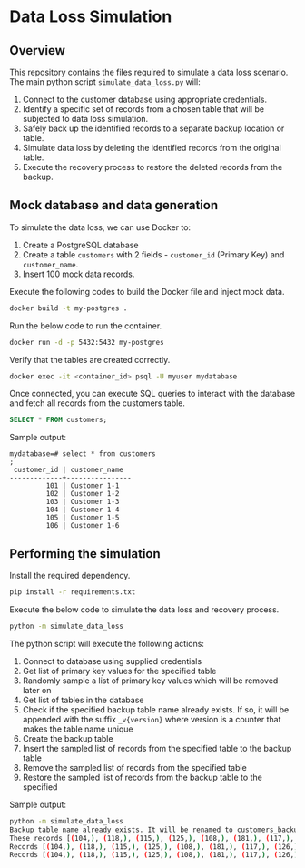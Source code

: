 # Data Loss Simulation

## Overview
This repository contains the files required to simulate a data loss scenario.
The main python script `simulate_data_loss.py` will:
1.	Connect to the customer database using appropriate credentials.
2.	Identify a specific set of records from a chosen table that will be subjected to data loss simulation.
3.	Safely back up the identified records to a separate backup location or table.
4.	Simulate data loss by deleting the identified records from the original table.
5.	Execute the recovery process to restore the deleted records from the backup.

## Mock database and data generation
To simulate the data loss, we can use Docker to:
1. Create a PostgreSQL database
2. Create a table `customers` with 2 fields - `customer_id` (Primary Key) and `customer_name`.
3. Insert 100 mock data records.

Execute the following codes to build the Docker file and inject mock data.
```bash
docker build -t my-postgres .
```

Run the below code to run the container.
```bash
docker run -d -p 5432:5432 my-postgres
```

Verify that the tables are created correctly.
```bash
docker exec -it <container_id> psql -U myuser mydatabase
```

Once connected, you can execute SQL queries to interact with the database and fetch all records from the customers table.
```sql
SELECT * FROM customers;
```

Sample output:
```
mydatabase=# select * from customers
;
 customer_id | customer_name  
-------------+----------------
         101 | Customer 1-1
         102 | Customer 1-2
         103 | Customer 1-3
         104 | Customer 1-4
         105 | Customer 1-5
         106 | Customer 1-6
```

## Performing the simulation
Install the required dependency.
```bash
pip install -r requirements.txt
```

Execute the below code to simulate the data loss and recovery process.
```bash
python -m simulate_data_loss                                                      ─╯
```

The python script will execute the following actions:
1. Connect to database using supplied credentials
2. Get list of primary key values for the specified table
3. Randomly sample a list of primary key values which will be removed later on
4. Get list of tables in the database
5. Check if the specified backup table name already exists. If so, it will be appended with the suffix `_v{version}` where version is a counter that makes the table name unique
6. Create the backup table
7. Insert the sampled list of records from the specified table to the backup table
8. Remove the sampled list of records from the specified table
9. Restore the sampled list of records from the backup table to the specified 

Sample output:
```bash
python -m simulate_data_loss
Backup table name already exists. It will be renamed to customers_backup_v1.
These records [(104,), (118,), (115,), (125,), (108,), (181,), (117,), (126,), (156,), (196,)] are backed up successfully to customers_backup_v1.
Records [(104,), (118,), (115,), (125,), (108,), (181,), (117,), (126,), (156,), (196,)] removed successfully.
Records [(104,), (118,), (115,), (125,), (108,), (181,), (117,), (126,), (156,), (196,)] restored successfully.
```